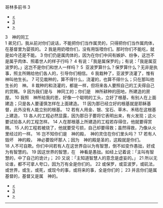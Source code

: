 ﻿





 哥林多前书 3




* [<](bible/1CO02.md)
* [3](bible/1CO.md)
* [>](bible/1CO04.md)



 
3　神的同工  
1 弟兄们，我从前对你们说话，不能把你们当作属灵的，只得把你们当作属肉体，在基督里为婴孩的。 
2 我是用奶喂你们，没有用饭喂你们。那时你们不能吃，就是如今还是不能。 
3 你们仍是属肉体的，因为在你们中间有嫉妒、纷争，这岂不是属乎肉体、照着世人的样子行吗？ 
4 有说：「我是属保罗的」；有说：「我是属亚波罗的。」这岂不是你们和世人一样吗？ 
5  亚波罗算什么？保罗算什么？无非是执事，照主所赐给他们各人的，引导你们相信。 
6 我栽种了，亚波罗浇灌了，惟有　神叫他生长。 
7 可见栽种的，算不得什么，浇灌的，也算不得什么；只在那叫他生长的　神。 
8 栽种的和浇灌的，都是一样，但将来各人要照自己的工夫得自己的赏赐。 
9 因为我们是与　神同工的；你们是　神所耕种的田地，所建造的房屋。 
10 我照　神所给我的恩，好像一个聪明的工头，立好了根基，有别人在上面建造；只是各人要谨慎怎样在上面建造。 
11 因为那已经立好的根基就是耶稣基督，此外没有人能立别的根基。 
12 若有人用金、银、宝石、草木、禾秸在这根基上建造， 
13 各人的工程必然显露，因为那日子要将它表明出来，有火发现；这火要试验各人的工程怎样。 
14 人在那根基上所建造的工程若存得住，他就要得赏赐。 
15 人的工程若被烧了，他就要受亏损，自己却要得救；虽然得救，乃像从火里经过的一样。 
16 岂不知你们是　神的殿，　神的灵住在你们里头吗？ 
17 若有人毁坏　神的殿，　神必要毁坏那人；因为　神的殿是圣的，这殿就是你们。  
18 人不可自欺。你们中间若有人在这世界自以为有智慧，倒不如变作愚拙，好成为有智慧的。 
19 因这世界的智慧，在　神看是愚拙。如经上记着说：「主叫有智慧的，中了自己的诡计」； 
20 又说：「主知道智慧人的意念是虚妄的。」 
21 所以无论谁，都不可拿人夸口，因为万有全是你们的。 
22 或保罗，或亚波罗，或矶法，或世界，或生，或死，或现今的事，或将来的事，全是你们的； 
23 并且你们是属基督的，基督又是属　神的。 
* [<](bible/1CO02.md)
* [3](bible/1CO.md)
* [>](bible/1CO04.md)





---









